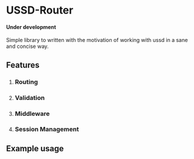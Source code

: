 # USSD-Router
#### Under development
Simple library to written with the motivation of working with ussd in a sane and concise way.
## Features
1. ### Routing
2. ### Validation
3. ### Middleware
4. ### Session Management

## Example usage

